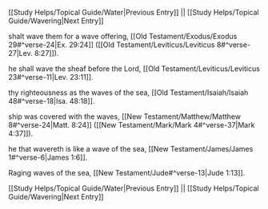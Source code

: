 [[Study Helps/Topical Guide/Water|Previous Entry]]  ||  [[Study Helps/Topical Guide/Wavering|Next Entry]]

 shalt wave them for a wave offering, [[Old Testament/Exodus/Exodus 29#^verse-24|Ex. 29:24]] ([[Old Testament/Leviticus/Leviticus 8#^verse-27|Lev. 8:27]]).

 he shall wave the sheaf before the Lord, [[Old Testament/Leviticus/Leviticus 23#^verse-11|Lev. 23:11]].

 thy righteousness as the waves of the sea, [[Old Testament/Isaiah/Isaiah 48#^verse-18|Isa. 48:18]].

 ship was covered with the waves, [[New Testament/Matthew/Matthew 8#^verse-24|Matt. 8:24]] ([[New Testament/Mark/Mark 4#^verse-37|Mark 4:37]]).

 he that wavereth is like a wave of the sea, [[New Testament/James/James 1#^verse-6|James 1:6]].

 Raging waves of the sea, [[New Testament/Jude#^verse-13|Jude 1:13]].

[[Study Helps/Topical Guide/Water|Previous Entry]]  ||  [[Study Helps/Topical Guide/Wavering|Next Entry]]